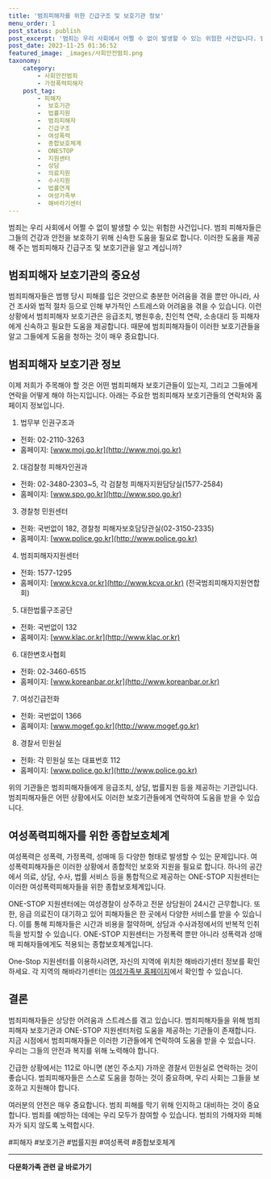 ```yaml
---
title: '범죄피해자를 위한 긴급구조 및 보호기관 정보'
menu_order: 1
post_status: publish
post_excerpt: '범죄는 우리 사회에서 어쩔 수 없이 발생할 수 있는 위험한 사건입니다. 범죄 피해자들은 그들의 건강과 안전을 보호하기 위해 신속한 도움을 필요로 합니다. 이러한 도움을 제공해 주는 범죄피해자 긴급구조 및 보호기관을 알고 계십니까 '
post_date: 2023-11-25 01:36:52
featured_image: _images/사회안전범죄.png
taxonomy:
    category:
        - 사회안전범죄
        - 가정폭력피해자
    post_tag:
        - 피해자
        -  보호기관
        -  법률지원
        -  범죄피해자
        -  긴급구조
        -  여성폭력
        -  종합보호체계
        -  ONESTOP
        -  지원센터
        -  상담
        -  의료지원
        -  수사지원
        -  법률연계
        -  여성가족부
        -  해바라기센터
---
```



범죄는 우리 사회에서 어쩔 수 없이 발생할 수 있는 위험한 사건입니다. 범죄 피해자들은 그들의 건강과 안전을 보호하기 위해 신속한 도움을 필요로 합니다. 이러한 도움을 제공해 주는 범죄피해자 긴급구조 및 보호기관을 알고 계십니까? 

## 범죄피해자 보호기관의 중요성

범죄피해자들은 범행 당시 피해를 입은 것만으로 충분한 어려움을 겪을 뿐만 아니라, 사건 조사와 법적 절차 등으로 인해 부가적인 스트레스와 어려움을 겪을 수 있습니다. 이런 상황에서 범죄피해자 보호기관은 응급조치, 병원후송, 친인척 연락, 소송대리 등 피해자에게 신속하고 필요한 도움을 제공합니다. 때문에 범죄피해자들이 이러한 보호기관들을 알고 그들에게 도움을 청하는 것이 매우 중요합니다.

## 범죄피해자 보호기관 정보

이제 저희가 주목해야 할 것은 어떤 범죄피해자 보호기관들이 있는지, 그리고 그들에게 연락을 어떻게 해야 하는지입니다. 아래는 주요한 범죄피해자 보호기관들의 연락처와 홈페이지 정보입니다.

1. 법무부 인권구조과
- 전화: 02-2110-3263
- 홈페이지: [www.moj.go.kr](http://www.moj.go.kr)

2. 대검찰청 피해자인권과
- 전화: 02-3480-2303~5, 각 검찰청 피해자지원담당실(1577-2584)
- 홈페이지: [www.spo.go.kr](http://www.spo.go.kr)

3. 경찰청 민원센터
- 전화: 국번없이 182, 경찰청 피해자보호담당관실(02-3150-2335)
- 홈페이지: [www.police.go.kr](http://www.police.go.kr)

4. 범죄피해자지원센터
- 전화: 1577-1295
- 홈페이지: [www.kcva.or.kr](http://www.kcva.or.kr) (전국범죄피해자지원연합회)

5. 대한법률구조공단
- 전화: 국번없이 132
- 홈페이지: [www.klac.or.kr](http://www.klac.or.kr)

6. 대한변호사협회
- 전화: 02-3460-6515
- 홈페이지: [www.koreanbar.or.kr](http://www.koreanbar.or.kr)

7. 여성긴급전화
- 전화: 국번없이 1366
- 홈페이지: [www.mogef.go.kr](http://www.mogef.go.kr)

8. 경찰서 민원실
- 전화: 각 민원실 또는 대표번호 112
- 홈페이지: [www.police.go.kr](http://www.police.go.kr)

위의 기관들은 범죄피해자들에게 응급조치, 상담, 법률지원 등을 제공하는 기관입니다. 범죄피해자들은 어떤 상황에서도 이러한 보호기관들에게 연락하여 도움을 받을 수 있습니다.

## 여성폭력피해자를 위한 종합보호체계

여성폭력은 성폭력, 가정폭력, 성매매 등 다양한 형태로 발생할 수 있는 문제입니다. 여성폭력피해자들은 이러한 상황에서 종합적인 보호와 지원을 필요로 합니다. 하나의 공간에서 의료, 상담, 수사, 법률 서비스 등을 통합적으로 제공하는 ONE-STOP 지원센터는 이러한 여성폭력피해자들을 위한 종합보호체계입니다.

ONE-STOP 지원센터에는 여성경찰이 상주하고 전문 상담원이 24시간 근무합니다. 또한, 응급 의료진이 대기하고 있어 피해자들은 한 곳에서 다양한 서비스를 받을 수 있습니다. 이를 통해 피해자들은 시간과 비용을 절약하며, 상담과 수사과정에서의 반복적 인취득을 방지할 수 있습니다. ONE-STOP 지원센터는 가정폭력 뿐만 아니라 성폭력과 성매매 피해자들에게도 적용되는 종합보호체계입니다.

One-Stop 지원센터를 이용하시려면, 자신의 지역에 위치한 해바라기센터 정보를 확인하세요. 각 지역의 해바라기센터는 [여성가족부 홈페이지](https://www.mogef.go.kr/)에서 확인할 수 있습니다.

## 결론

범죄피해자들은 상당한 어려움과 스트레스를 겪고 있습니다. 범죄피해자들을 위해 범죄피해자 보호기관과 ONE-STOP 지원센터처럼 도움을 제공하는 기관들이 존재합니다. 지금 시점에서 범죄피해자들은 이러한 기관들에게 연락하여 도움을 받을 수 있습니다. 우리는 그들의 안전과 복지를 위해 노력해야 합니다.

긴급한 상황에서는 112로  아니면 (본인 주소지) 가까운 경찰서 민원실로 연락하는 것이 좋습니다. 범죄피해자들은 스스로 도움을 청하는 것이 중요하며, 우리 사회는 그들을 보호하고 지원해야 합니다. 

여러분의 안전은 매우 중요합니다. 범죄 피해를 막기 위해 인지하고 대비하는 것이 중요합니다. 범죄를 예방하는 데에는 우리 모두가 참여할 수 있습니다. 범죄의 가해자와 피해자가 되지 않도록 노력합시다. 

#피해자 #보호기관 #법률지원 #여성폭력 #종합보호체계
<!-- wp:separator -->
<hr class="wp-block-separator has-alpha-channel-opacity"/>
<!-- /wp:separator -->

<!-- wp:group {"backgroundColor":"base","layout":{"type":"constrained"}} -->
<div class="wp-block-group has-base-background-color has-background"><!-- wp:paragraph {"align":"center","fontSize":"medium"} -->
<p class="has-text-align-center has-large-font-size"><strong>다문화가족 관련 글 바로가기</strong></p>
<!-- /wp:paragraph -->


<!-- wp:latest-posts
{"categories":[{"id":22666,"count":19,"description":"","link":"https://uknowlaw.com/category/%eb%8b%a4%eb%ac%b8%ed%99%94%ea%b0%80%ec%a1%b1/","name":"다문화가족","slug":"다문화가족","taxonomy":"category","parent":0,"meta":[],"_links":{"self":[{"href":"https://uknowlaw.com/wp-json/wp/v2/categories/22666"}],"collection":[{"href":"https://uknowlaw.com/wp-json/wp/v2/categories"}],"about":[{"href":"https://uknowlaw.com/wp-json/wp/v2/taxonomies/category"}],"wp:post_type":[{"href":"https://uknowlaw.com/wp-json/wp/v2/posts?categories=22666"}],"curies":[{"name":"wp","href":"https://api.w.org/{rel}","templated":true}]}}],"postsToShow":100,"excerptLength":28,"postLayout":"grid","columns":2,"featuredImageAlign":"left","featuredImageSizeSlug":"large","fontSize":"small"} /--></div>
<!-- /wp:group -->